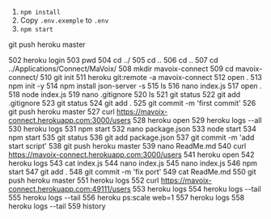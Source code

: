 1. `npm install`
2. Copy `.env.exemple` to `.env`
3. `npm start`


git push heroku master

502  heroku login
  503  pwd
  504  cd ../
  505  cd ..
  506  cd ..
  507  cd ../Applications/Connect/MaVoix/
  508  mkdir mavoix-connect
  509  cd mavoix-connect/
  510  git init
  511  heroku git:remote -a mavoix-connect
  512  open .
  513  npm init -y
  514  npm install json-server -s
  515  ls
  516  nano index.js
  517  open .
  518  node index.js 
  519  nano .gitignore
  520  ls
  521  git status
  522  git add .gitignore 
  523  git status
  524  git add .
  525  git commit -m 'first commit'
  526  git push heroku master
  527  curl https://mavoix-connect.herokuapp.com:3000/users
  528  heroku open
  529  heroku logs --all
  530  heroku logs
  531  npm start
  532  nano package.json 
  533  node start
  534  npm start
  535  git status
  536  git add package.json 
  537  git commit -m 'add start script'
  538  git push heroku master
  539  nano ReadMe.md
  540  curl https://mavoix-connect.herokuapp.com:3000/users
  541  heroku open
  542  heroku logs
  543  cat index.js 
  544  nano index.js 
  545  nano index.js 
  546  npm start
  547  git add .
  548  git commit -m 'fix port'
  549  cat ReadMe.md 
  550  git push heroku master
  551  heroku logs
  552  curl https://mavoix-connect.herokuapp.com:49111/users
  553  heroku logs
  554  heroku logs --tail
  555  heroku logs --tail
  556  heroku ps:scale web=1
  557  heroku logs
  558  heroku logs --tail
  559  history

